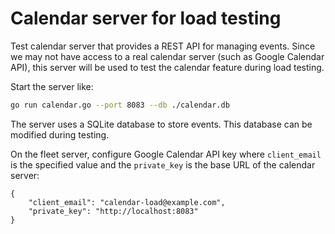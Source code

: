 # Calendar server for load testing

Test calendar server that provides a REST API for managing events.
Since we may not have access to a real calendar server (such as Google Calendar API), this server will be used to test the calendar feature during load testing.

Start the server like:
```zsh
go run calendar.go --port 8083 --db ./calendar.db
```

The server uses a SQLite database to store events. This database can be modified during testing.

On the fleet server, configure Google Calendar API key where `client_email` is the specified value and the `private_key` is the base URL of the calendar server:
```
{
    "client_email": "calendar-load@example.com",
    "private_key": "http://localhost:8083"
}
```
